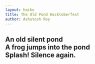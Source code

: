 ```yaml
---
layout: haiku
title: The Old Pond Hacktoberfest
author: Ashutosh Roy
---
```

An old silent pond <br>
A frog jumps into the pond <br>
Splash! Silence again. <br>
---
